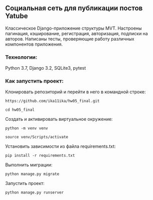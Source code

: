 ## Cоциальная сеть для публикации постов Yatube

Классическое Django-приложение структуры MVT. Настроены пагинация, кэширование, регистрация, авторизация, подписки на авторов. Написаны тесты, проверяющие работу различных компонентов приложения.


### Технологии:
Python 3.7, Django 3.2, SQLite3, pytest

### Как запустить проект:
Клонировать репозиторий и перейти в него в командной строке:

```
https://github.com/ika11ika/hw05_final.git
```

```
cd hw05_final
```

Cоздать и активировать виртуальное окружение:

```
python -m venv venv
```

```
source venv/Scripts/activate
```

Установить зависимости из файла requirements.txt:

```
pip install -r requirements.txt
```

Выполнить миграции:

```
python manage.py migrate
```

Запустить проект:

```
python manage.py runserver
```

